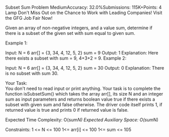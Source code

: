 Subset Sum Problem
MediumAccuracy: 32.0%Submissions: 115K+Points: 4
Lamp
Don't Miss Out on the Chance to Work with Leading Companies! Visit the GFG Job Fair Now!  

Given an array of non-negative integers, and a value sum, determine if there is a subset of the given set with sum equal to given sum. 


Example 1:

Input:
N = 6
arr[] = {3, 34, 4, 12, 5, 2}
sum = 9
Output: 1 
Explanation: Here there exists a subset with
sum = 9, 4+3+2 = 9.
Example 2:

Input:
N = 6
arr[] = {3, 34, 4, 12, 5, 2}
sum = 30
Output: 0 
Explanation: There is no subset with sum 30.

Your Task:  
You don't need to read input or print anything. Your task is to complete the function isSubsetSum() which takes the array arr[], its size N and an integer sum as input parameters and returns boolean value true if there exists a subset with given sum and false otherwise.
The driver code itself prints 1, if returned value is true and prints 0 if returned value is false.
 

Expected Time Complexity: O(sum*N)
Expected Auxiliary Space: O(sum*N)
 

Constraints:
1 <= N <= 100
1<= arr[i] <= 100
1<= sum <= 105
